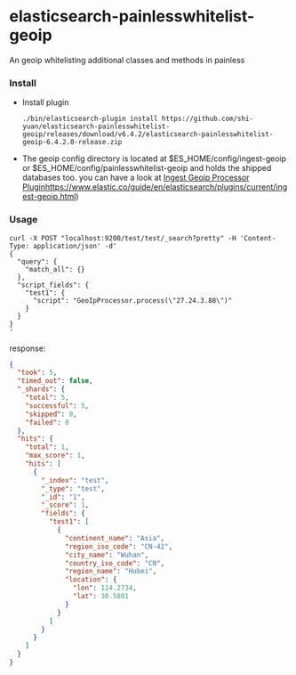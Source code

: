 # elasticsearch-painlesswhitelist-geoip
An geoip whitelisting additional classes and methods in painless


### Install
- Install plugin
    ````
    ./bin/elasticsearch-plugin install https://github.com/shi-yuan/elasticsearch-painlesswhitelist-geoip/releases/download/v6.4.2/elasticsearch-painlesswhitelist-geoip-6.4.2.0-release.zip
    ````
- The geoip config directory is located at $ES_HOME/config/ingest-geoip or $ES_HOME/config/painlesswhitelist-geoip and holds the shipped databases too. you can have a look at [Ingest Geoip Processor Plugin]()https://www.elastic.co/guide/en/elasticsearch/plugins/current/ingest-geoip.html)


### Usage
````
curl -X POST "localhost:9200/test/test/_search?pretty" -H 'Content-Type: application/json' -d'
{
  "query": {
    "match_all": {}
  },
  "script_fields": {
    "test1": {
      "script": "GeoIpProcessor.process(\"27.24.3.88\")"
    }
  }
}
'
````
response:
```json
{
  "took": 5,
  "timed_out": false,
  "_shards": {
    "total": 5,
    "successful": 5,
    "skipped": 0,
    "failed": 0
  },
  "hits": {
    "total": 1,
    "max_score": 1,
    "hits": [
      {
        "_index": "test",
        "_type": "test",
        "_id": "1",
        "_score": 1,
        "fields": {
          "test1": [
            {
              "continent_name": "Asia",
              "region_iso_code": "CN-42",
              "city_name": "Wuhan",
              "country_iso_code": "CN",
              "region_name": "Hubei",
              "location": {
                "lon": 114.2734,
                "lat": 30.5801
              }
            }
          ]
        }
      }
    ]
  }
}
```
